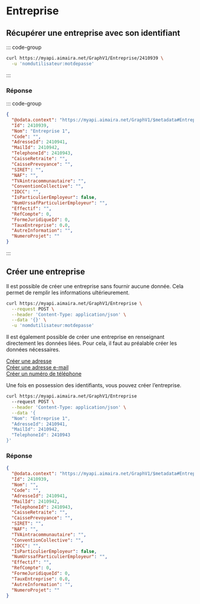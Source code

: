 # Entreprise

## Récupérer une entreprise avec son identifiant

::: code-group

```bash [cURL]
curl https://myapi.aimaira.net/GraphV1/Entreprise/2410939 \
  -u 'nomdutilisateur:motdepasse'
```

:::

### Réponse

::: code-group

```json [JSON]
{
  "@odata.context": "https://myapi.aimaira.net/GraphV1/$metadata#Entreprise/$entity",
  "Id": 2410939,
  "Nom": "Entreprise 1",
  "Code": "",
  "AdresseId": 2410941,
  "MailId": 2410942,
  "TelephoneId": 2410943,
  "CaisseRetraite": "",
  "CaissePrevoyance": "",
  "SIRET": "",
  "NAF": "",
  "TVAintracommunautaire": "",
  "ConventionCollective": "",
  "IDCC": "",
  "IsParticulierEmployeur": false,
  "NumUrssafParticulierEmployeur": "",
  "Effectif": "",
  "RefCompte": 0,
  "FormeJuridiqueId": 0,
  "TauxEntreprise": 0.0,
  "AutreInformation": "",
  "NumeroProjet": ""
}
```

:::

## Créer une entreprise

Il est possible de créer une entreprise sans fournir aucune donnée. Cela permet de remplir les informations 
ultérieurement.

```bash [cURL]
curl https://myapi.aimaira.net/GraphV1/Entreprise \
  --request POST \
  --header 'Content-Type: application/json' \
  --data '{}' \
  -u 'nomdutilisateur:motdepasse'
```
  
Il est également possible de créer une entreprise en renseignant directement les données liées. Pour cela, il faut au
préalable créer les données nécessaires.

[Créer une adresse][creer-une-adresse]  
[Créer une adresse e-mail][creer-une-adresse-email]  
[Créer un numéro de téléphone][creer-un-numero-de-telephone]  

Une fois en possession des identifiants, vous pouvez créer l’entreprise.  


```bash [cURL]
curl https://myapi.aimaira.net/GraphV1/Entreprise
  --request POST \
  --header 'Content-Type: application/json' \
  --data '{
  "Nom": "Entreprise 1", 
  "AdresseId": 2410941,
  "MailId": 2410942,
  "TelephoneId": 2410943
}'
```

### Réponse

```json [JSON]
{
  "@odata.context": "https://myapi.aimaira.net/GraphV1/$metadata#Entreprise/$entity",
  "Id": 2410939,
  "Nom": "",
  "Code": "",
  "AdresseId": 2410941,
  "MailId": 2410942,
  "TelephoneId": 2410943,
  "CaisseRetraite": "",
  "CaissePrevoyance": "",
  "SIRET": "",
  "NAF": "",
  "TVAintracommunautaire": "",
  "ConventionCollective": "",
  "IDCC": "",
  "IsParticulierEmployeur": false,
  "NumUrssafParticulierEmployeur": "",
  "Effectif": "",
  "RefCompte": 0,
  "FormeJuridiqueId": 0,
  "TauxEntreprise": 0.0,
  "AutreInformation": "",
  "NumeroProjet": ""
}
```

[creer-une-adresse]: /reference/ressources/core/adresse#creer-une-adresse
[creer-une-adresse-email]: /reference/ressources/core/e-mail#creer-un-e-mail
[creer-un-numero-de-telephone]: /reference/ressources/core/telephone#creer-un-telephone